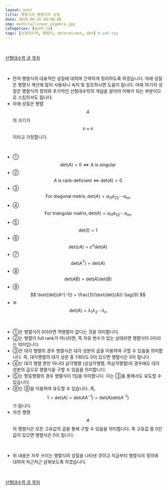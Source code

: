 ```yaml
---
layout: post
title: 행렬식과 행렬식의 성질
date: 2020-08-26 00:00:00
img: math/la/linear_algebra.jpg
categories: [math-la] 
tags: [선형대수학, 행렬식, determinant, det] # add tag
---
```


<br>

[선형대수학 글 목차](https://gaussian37.github.io/math-la-table/)

<br>

- 먼저 행렬식의 대표적인 성질에 대하여 간략하게 정리하도록 하겠습니다. 아래 성질은 행렬식 계산에 많이 사용되니 숙지 및 참조하시면 도움이 됩니다. 아래 10가지 성질은 행렬식의 정의와 추가적인 선형대수학의 개념을 알아야 이해가 되는 부분이므로 스킵하셔도 됩니다.
- 아래 성질은 행렬 $$ A $$ 의 크기가 $$ n \times n $$ 이라고 가정합니다.

<br>

- ① $$ \text{det}(A) = 0 \iff  A \text{ is singular} \tag{1} $$ 
- ② $$ A \text{ is rank-deficient} \iff \text{det}(A) = 0 \tag{2} $$
- ③ $$ \text{For diagonal matrix}, \text{det}(A) = a_{11}a_{22}\cdots a_{nn} \tag{3} $$
- ④ $$ \text{For triangular matrix}, \text{det}(A) = a_{11}a_{22}\cdots a_{nn} \tag{4} $$
- ⑤ $$ \text{det}(I) = 1 \tag{5} $$
- ⑥ $$ \text{det}(cA) = c^{n}\text{det}(A) \tag{6} $$
- ⑦ $$ \text{det}(A^{T}) = \text{det}(A) \tag{7} $$
- ⑧ $$ \text{det}(AB) = \text{det}(A)\text{det}(B) \tag{8} $$
- ⑨ $$ \text{det}(A^{-1}) = \frac{1}{\text{det}(A)} \tag{9} $$
- ⑩ $$ \text{det}(A) = \lambda_{1}\lambda_{2} \cdots \lambda_{n} $$

<br>

- ①은 행렬식이 0이라면 역행렬이 없다는 것을 의미합니다.
- ②는 행렬이 full rank가 아니라면, 즉 자유 변수가 있는 상태라면 행렬식이 0이라는 의미입니다.
- ③은 대각 행렬의 경우 행렬식은 대각 성분의 곱을 이용하여 구할 수 있음을 의미합니다. 즉, 대각행렬의 대각 성분 중 1개라도 0이 있으면 행렬식은 0이 됩니다.
- ④는 대각 행렬 뿐만 아니라 삼각행렬 (상삼각행렬, 하삼각행렬)의 경우에도 대각 성분의 곱으로 행렬식을 구할 수 있음을 의미합니다.
- ⑤는 항등행렬의 경우 행렬식이 1임을 의미합니다. 이는 ③을 통해서도 유도할 수 있습니다.
- ⑨는 ⑧을 이용하여 유도할 수 있습니다. 즉, $$ 1 = \text{det}(A) = \text{det}(AA^{-1}) = \text{det}(A)\text{det}(A^{-1}) $$ 가 됩니다.
- ⑩은 행렬 $$ A $$ 의 행렬식은 모든 고유값의 곱을 통해 구할 수 있음을 의미합니다. 즉 고유값 중 0인 값이 있으면 행렬식은 0이 됩니다.

<br>

- 위 내용은 자주 쓰이는 행렬식의 성질을 나타낸 것이고 지금부터 행렬식의 정의에 대하여 차근차근 살펴보도록 하겠습니다.

<br>

[선형대수학 글 목차](https://gaussian37.github.io/math-la-table/)

<br>
